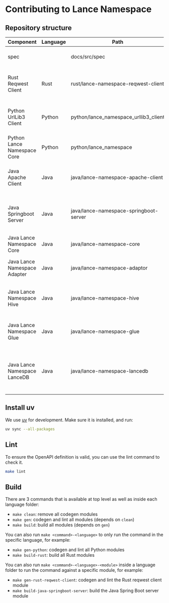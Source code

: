 # Contributing to Lance Namespace

## Repository structure

| Component                    | Language | Path                                   | Description                                                               |
|------------------------------|----------|----------------------------------------|---------------------------------------------------------------------------|
| spec                         |          | docs/src/spec                          | Lance Namespace Specification                                             |
| Rust Reqwest Client          | Rust     | rust/lance-namespace-reqwest-client    | Generated Rust reqwest client for Lance REST Namespace                    |
| Python UrlLib3 Client        | Python   | python/lance_namespace_urllib3_client  | Generated Python urllib3 client for Lance REST Namespace                  |
| Python Lance Namespace Core  | Python   | python/lance_namespace                 | Lance Namespace Python Core SDK                                           |
| Java Apache Client           | Java     | java/lance-namespace-apache-client     | Generated Java Apache HTTP client for Lance REST Namespace                |
| Java Springboot Server       | Java     | java/lance-namespace-springboot-server | Generated Java SpringBoot server for Lance REST Namespace                 |
| Java Lance Namespace Core    | Java     | java/lance-namespace-core              | Lance Namespace Java Core SDK                                             |
| Java Lance Namespace Adapter | Java     | java/lance-namespace-adaptor           | Lance Namespace adapter server implementation                             |
| Java Lance Namespace Hive    | Java     | java/lance-namespace-hive              | Java Lance Namespace Apache Hive Metastore Implementation                 |
| Java Lance Namespace Glue    | Java     | java/lance-namespace-glue              | Java Lance Namespace AWS Glue Data Catalog Implementation                 |
| Java Lance Namespace LanceDB | Java     | java/lance-namespace-lancedb           | Java Utilities to use Lance Namespace SDK with LanceDB Cloud & Enterprise |


## Install uv

We use [uv](https://docs.astral.sh/uv/getting-started/installation/) for development.
Make sure it is installed, and run:

```bash
uv sync --all-packages
```

## Lint

To ensure the OpenAPI definition is valid, you can use the lint command to check it.

```bash
make lint
```

## Build

There are 3 commands that is available at top level as well as inside each language folder:

- `make clean`: remove all codegen modules
- `make gen`: codegen and lint all modules (depends on `clean`)
- `make build`: build all modules (depends on `gen`)

You can also run `make <command>-<language>` to only run the command in the specific language, for example:

- `make gen-python`: codegen and lint all Python modules
- `make build-rust`: build all Rust modules

You can also run `make <command>-<language>-<module>` inside a language folder to run the command against a specific module, for example:

- `make gen-rust-reqwest-client`: codegen and lint the Rust reqwest client module
- `make build-java-springboot-server`: build the Java Spring Boot server module

